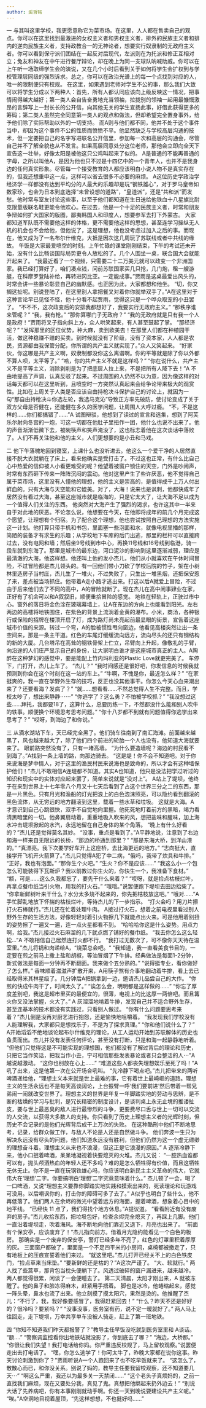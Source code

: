 ```yaml
---
author: 奚哲铭
---
```

一
与其叫这里学校，我更愿意称它为菜市场。在这里，人人都在售卖自己的观点。你可以在这里找到最激进的女权主义者和男权主义者，排外的民族主义者和排内的逆向民族主义者，支持政教合一的无神论者，想要实行奴隶制的无政府主义者。你可以看到保守派们团结在一起反对后现代，左派则在为托派和修正互相对立；兔友和神友在中午进行餐厅辩论，却在晚上为同一支球队呐喊助威。你可以在上午听一场取缔学生会的演说，又在几个小时后看到关于如何将学生会扩权到与学校管理层同级的强烈诉求。总之，你可以在政治光谱上的每一个点找到对应的人，唯一的限制便只有校规。
在这里，如果遇到老师对学生不公的事，那么我们大致可以将学生分成以下两种人：首先，所有人都认同应该向上级反映这一情况，把事情闹得越大越好；第一类人会自告奋勇地充当领袖，拉拢别的领袖一起用最慷慨激昂的言辞写上一封长长的公开信，向其他无关的学生宣扬此事，好借此获得更多的筹码；第二类人虽然完全同意第一类人的观点和做法，但却希望完全置身事外，给予他们除了实际帮助以外的一切支持。
而A则与他们都不同，他并不处于这个事件当中，却因为这个事件不公的性质而愤愤不平。他显然缺乏与学校高层沟通的技术，但一定要把自己的名字写进联名公开信里，参加每一次和高层的沟通会，尽管自己并不了解全貌也从不发言。如果高层同意处分这位老师，那他会立即向全天下宣告这一壮举，好像太阳是被他这只公鸡叫起来了似的。
A是普通的不能再普通的字母，之所以叫他A，是因为他也只不过是十四亿中的一个青年人，也并不是我身边的任何真实形象。尽管每一个接受教育的人都应该明白小说人物不是真实存在的，但我还想重申这一点，这样可以省去很多不必要的麻烦。
A这位历史学政治学经济学一样都没有达到平均分的人最大的乐趣却是玩“钢铁雄心”，对于罗马皇帝如数家珍，也会为日本到底选择“未曾设想的道路”，“皇道派”，还是“共和派”而发愁。他时常与室友讨论这些事，以至于他们都知道在生日送给他铁血十八星旗比耐克限量版联名鞋更能令他欢心。在过去，他是一个十足的民族主义者，时常和朋友争辩如何扩大国家的版图，鄙夷韩国人和印度人，想要参军去打下外蒙古。
大家都知道军队既不需要他这样的体格，更不需要他这样的思想，甚至连学习操纵无人机的机会也不会给他，但他说了，这是理想，他也没考虑过加入之后的事。而现在，他又成为了一名布尔什维克，大抵是因次这几周玩了苏联线或者中共线的缘故。
午饭是大家最爱喷空的时刻。上午忙碌的课堂刚刚结束，下午的考试还未开始，没有什么比畅谈国际局势更令人放松的了。几个人围坐一桌，联合国大会就能开起来了。
“我最近看了一个视频，只需要二十二万美元就可以政变一个非洲国家。我已经打算好了，咱们凑点钱，问前苏联国家买几只抢，几门炮，租一艘游艇，在科摩罗登陆补给，再转进冈比亚。一定能成事。”贾雨是这桌最爱出风头的，时常会讲一些暴论彰显自己的幽默感。也正因为此，大家都想和他坐。
“切，你又搁这扯呢。别说登陆了，在这里别人拿把餐叉对着你你就举双手了。”A在这里对于这种言论早已见怪不怪，他十分看不起贾雨，觉得这只是一个哗众取宠的小丑罢了。
“不不不，这次政变后的安排我都想好了，我要实行无政府主义。”
“那秩序谁来管呢？”
“我，我有枪。”
“那你算哪门子无政府？”
“我的无政府就是只有我一个人是政府！“贾雨将叉子指向斜上方，众人哄笑起来，有人甚至鼓起了掌。
“那经济呢？”
“发挥那里的区位优势，种大麻，卖到欧美去！在那里人们都在种植园干活，做这种稳赚不赔的买卖。到时候就没有了阶级，没有了资本家，人人都是农民，资源都由我保管分配，你所谓的共产主义就实现了。”众人又笑起来。
“好家伙，你这哪是共产主义啊，奴隶制都没你这么离谱啊。你的平等就是除了你以外都不算人呗，太平等了。”
“哈，你的共产主义不就是这样吗？”
“你在说什么，共产主义不是平等主义，消除剥削是为了把底层人拉上来，不是把所有人降下去！”A 不由地提高了声调，认真反驳了起来。不过周围的人仍然不以为意，因为像这样的对话每天都可以在这里听到，且喷空时一方突然认真起来会给争论带来极大的观赏性。比如在上周关于人类是否应该自由持枪决斗保护自己的讨论上，就因为一句“那自由持枪决斗你选左轮，我选马克沁”导致正方率先破防，使讨论变成了关于双方父母是否健在，还能健在多久的医学问题，让周围人大呼过瘾。
“不，不是这样的......你们都搞错了......”A 试图辩驳，他想到了读过的宣言和选集，想到了阿芙乐尔射向冬宫的一炮，可这一切都在他肚子里扭作一团，他什么也说不出来了。他的声音渐渐低微下去，被碗筷声和笑声淹没了，这也标志着他在这次谈话中落败了。人们不再关注他和他的主义，人们更想要的是小丑和马戏。

二
他下午落魄地回到寝室，上课什么也没听进去。他这么一个爱干净的人居然直接不脱大衣就躺在了床上，看来他确实是受打击了。不过这也正常，有什么比自己心中热爱的信仰被人小看更难受的呢？他望着被窗户锁住的天空，门外是吵闹声，时常有东西砸下传来一阵阵沉闷的震动。他对这里产生了些许厌恶，他不觉得自己属于菜市场，这里没有人懂他的理想，他的主义是崇高的，是值得成千上万人付出鲜血的。只有大海与天空能和它媲美。对了，大海！说来也是讽刺，他都快成年了居然没有看过大海，甚至这座城市就是临海的，只是它太大了，让大海不足以成为一个值得人们关注的东西。
他突然对大海产生了强烈的渴求，也许这其中一半来自于对此地的厌恶。不论怎么说，他想要在今天，在他即将成年的前几个月完成这个愿望，让理想有个归宿。为了配合这个理想，他也尝试按照自己理想的方法实施这一计划。他打算只带手机和书包，里面塞一些泡面和水，就像电视里播的那样，简陋的装备才有求生的乐趣；从学校地下车库的后门出逃，那里的栏杆可以直接跨过去，没有电网和墙；然后坐9号线到市中心，再换11号线和16号线到临港，骑一段车就到东海了。那里是城市的最东边，河口泥沙的影响到这里逐渐减弱，理应是最清澈的大海，他这样想。他还叫上他的发小杰儿，他们从小就喜欢在午休时间冒险，不过冒险都是杰儿领头的。有一回他们带小刀砍了学校后院的竹子，架在小树林里造房子当村庄，杰儿生了一堆火，不过失败了，只生出一堆黑烟，还把保安惹了来，差点被当场抓住。他带着A走小路才逃出来。打这以后A就爱上冒险，不过由于后来他们去了不同的高中，A的冒险就断了。现在杰儿在高中闹事肄业在家，正好有了机会可以和A叙叙旧，顺便重拾冒险的感觉。
地铁在轻轨上，正驶过市中心。窗外的落日将金色涂在玻璃幕墙上，让A在东边的方向上也能看到阳光。左右两边的高楼将地铁围住，在紫色的背景上流淌着金黄的瀑布。小米，商汤，各种银行或保险的招牌在楼顶开启了灯，成为路灯尚未亮起前最显眼的街景，宣告着这座城市价值的来源。转过一个弯，A的脸被惯性甩向窗边，他看见高楼突然让出一条空间来，那是一条主干道。红色的车尾灯缓缓流向远方，流向尽头的还只有钢结构的新的大厦。几台塔吊在高耸的钢铁骨架上伫立，吊臂向上升起，像敬礼的手臂，向沿途的人们庄严显示自己的身份，让大家明白谁才是这座城市真正的主人。A陶醉在这种梦幻的感觉中，要是能配上竹内玛利亚的Plastic Love就更完美了。
车停下，门打开，杰儿上车了。
“杰儿？”
“我时间感还是很好吧，你发信息的时候我就预测到你会在这个时刻在这一站的车上。”
“牛啊，不愧是你，最近怎么样？”
“在家挺爽的，我一直在学野外生存的技巧，反正也没其他事干。你怎么今天心血来潮出来了？还要看海？发病了？”
“就......想看看......不然总觉得人生不完整。而且，学校太吵了，想出来静静⋯⋯”
“你逃学了？这么勇？不怕被学校抓？”
“我没想过这些......拜托，我都要18了，这算什么，总要历练一下，不然都没什么能和别人吹牛的轶事。顺便换个环境思考思考问题。”
“你十八岁都不到就有问题值得你逃学出来思考了？”
“哎呀，到海边了和你说。”

三
从滴水湖站下车，天已经完全黑了。他们骑车往南到了南汇海滩。前面越来越黑了，风也越来越大了，除了他们四个前进的轮胎一个人也没有，他知道大海就要来了。
眼前路突然没有了，只有一堵高墙。
“为什么要造墙呢？海边的村民看不到海了。”A找到一条上墙的路，向那边骑去。
“这是堤！你不会不知道吧。对于你来说海是梦中情人，对于这里的渔民村民来说海也是致命的，所以才会有这种墙保护他们！”杰儿不敢相信A连堤都不知道。其实A也知道，他只是没法把学过听过的知识和现实中的实体对应起来罢了，简单来说就是“没对上”。
A站上了堤坝，他终于在来到世界上十七年零八个月又十七天后看到了占这个世界三分之二的东西，那是一片黑色。只有月光和渔船的灯光把浪上的白色泡沫照亮，可以隐约看到翻滚的黑色流体，从无穷远的地方翻滚到这里，载着一些水草和垃圾。
这就是大海。A 才意识到自己心跳很快，双手不自觉地向里握。他死死地盯着前方的黑暗，竭力看清黑暗里的一切。他鼻翼扇动着，重重地吸入吹来的风，想把盐味和腥味，加上海水冲击堤坝掀起的水汽，永远地留在自己身体的某个角落。
“晚上有什么好看的？”杰儿还是觉得莫名其妙。
“没事，重点是看到了。”A平静地说，注意到了右边和海一样来自无限远的长桥，“那边的桥通到那里？”
“那是东海大桥，到洋山港的。”
“真漂亮。我下次要学好车开上这座桥，去比海更远的地方。”
“志向挺大，直接学开飞机开火箭算了。”杰儿只觉得A犯了中二病，“俄吗，我带了炊具和牛排。”
“正好，我也有泡面。”
“那你生个火吧。”
“生火？你不是应该......”
“我这么小一个包怎么可能装得下瓦斯炉？我以前教过你生火的，你快生一个，我准备下食材。”
“额，可是……这么久我都忘了，要先干什么来着？”
“哎呀，就是捡点枯枝烂叶，再拿点餐巾纸当引火物，用我的打火石。”
“哦哦。”说罢便跑下堤坝去田边拾柴了。
“你拿新鲜树叶来干什么？水分太多烧不起来的，你先把枯枝放这吧。”
“哦对......”A 手忙脚乱地放下怀揣的枯枝烂叶，等待杰儿的下一步指示。
“打火会吗？用刀片擦打火石棒就行。”杰儿还在忙着处理牛肉。
A接过打火石，想着之前电视里看过别人野外生存的生活方法，好像轻轻对着引火物擦几下就能点出火来。可是他用着别扭的姿势擦了一遍又一遍，连一点火星都看不到。
“哈哈哈你这是什么姿势。用点力啊，给我。”杰儿接过火石麻溜的几下就点燃了铺好的餐巾纸。
“我去你怎么这么轻松…”A 不敢相信自己居然连打火都不行。
“我打过无数次了，可不像你天天待在温室里。”杰儿将锅和肉递给A，“烧菜总会吧。“
“我知道，我一直看美食节目的，一定要在煎之前马上撒上盐和胡椒，等油冒烟了下牛排。经典做法是每面1-2分钟，新式做法是每面一分钟再不断翻面。我来做个五分熟的。”
“说得挺专业，看你做好了怎么样。”
香味顺着滋滋声扩散开来，A用筷子煞有介事地翻动着牛排，看上去已经取得米其林星级了。几分钟后A把锅拿到一边，邀请杰儿品尝自己的大作。
“你煎的快成牛肉干了，时间太久了。”
“诶怎么会，明明都是这样做的......”
“你忘了厚度差别吧，我这是超市里买的最便宜的，很薄，电视上的比这厚一两倍吧。而且篝火你又没法掌握，火大了。”
A 灰溜溜地啃着牛排，发现自己并不适合野外生存，甚至连基本的技术都没有实践过，只看别人做过。
“你有什么问题要思考来着？”杰儿倒是没再对厨艺进行抱怨，还是愉快地咀嚼着。
“我发现我们学校没有人能理解我，大家都只是想找乐子，不是为了探求真理。”
“你和他们说什么了？”
A开始滔滔不绝地谈论起布尔什维克的理论，从工人运动开始到苏联解体的历史也鱼贯而出。杰儿并没有发表任何评论，甚至没有打断，只是和海一起静静地听着。
“但他们只觉得这是不可能实现的理想国，他们都没有了解过背后的理论和历史，只把它当作笑话，把我当作小丑，宁可相信那些发表暴论或者只会整活的人⋯”A
越说越激动。
“这你也别放在心上......”
“难道这些人都丧失理想娱乐至死了吗！”A 吼了出来，这是他第一次在公开场合吼叫。
“先冷静下喝点吧。”杰儿把带来的两听啤酒递给他，“理想主义本来就是世上最难的事，它有着世上最崎岖的道路。理想主义的生活永远也不是每天高谈阔论，上台振臂一呼‘我们要前进’然后带着一帮兄弟闹一闹就改变世界了。理想主义的世界是年复一年脚踏实地的劳动与思辨，是不断的枯燥的学习与批判，是冗长精密的制度设计，是谈判桌上永无止境的推诿扯皮，要与世上最恶臭的敌人进行最惨烈的斗争，更要费尽口舌与世上一切可以交流的人交流，以获得大多数人的支持。你只看到了历史上理想主义者的光辉时刻，但历史不会记录的是他们光辉背后成干上万次的失败。
在这种酷刑中他们不断地思考，记录，给群众做工作，与敌人不论是人还是自然做斗争。
他们奔波一生只为解决永远没有尽头的问题，他们知道永远没有胜利，但他们仍然为这一个虚无缥缈的理想奋斗着。理想主义从来也不浪漫，但这正是它浪漫的原因。”
A 逐渐冷静下来，他小口抿着啤酒，呆呆地凝视着快要熄灭的火堆。杰儿又说：
“一腔热血谁都可以有，抛头颅洒热血的年轻人还不多吗？难的是怎么牺牲得有价值，而且这牺牲无休无止。你不是一直在玩钢铁雄心吗，你应该明白新民主主义革命的伟大，它就伟大在‘理想’二字。你要搞明白‘理想’二字究竟意味着什么。”
杰儿顿了一会，喝了一口啤酒，又说“理想主义要靠你脚踏实地实践和摸索出来的，死读理论和玩游戏可没用。以后嘲讽你的，打击你的障碍可多了去了。”
A似乎也明白了些什么，他不再低落了。他们两人在余烬的微光中望着远方的海面，握着啤酒，想象着心目中的地平线。
“已经快 11 点了，我们得找个地方休息。”A提议道。
“看看附近有没有废弃的房子。”杰儿收拾东西，把垃圾包好，检查余烬完全熄灭了，再踩上几脚。他们一直沿着堤坝走，吹着海风。海不断地向他们靠近又退下，月亮也出来了。
“前面有个保安亭，应该废弃了！”杰儿指向前方。借着月光隐约能看见一个白色的板房。
那确实是一个废弃的保安亭，警灯已经多年不亮了，红色的灯罩里积着厚厚的灰。
三面窗户都破了，里面是一个不足四平米的小房间，桌椅都被撤走了，只有地板上的压痕宣誓着他们来过。
“就这里吧。”杰儿打开已经关不上的白色铁皮门，“捡点草来当床垫。”
“要新鲜的还是枯的？”A这次严谨了。
“大、软就行。”
两人找了些蒿草，那背包当枕头便躺下了。风透过破碎的窗户漏进来，越来越冷。
两人都觉得很累，闲谈了一会便睡去了。
第二天清晨，太阳才刚出来，A 就被冻醒了。他的鼻子和脸冻得麻木，赶紧用手捂着。
脚也是冰冷，他蜷缩起来，感觉一阵头晕，鼻水也流了出来。他立刻摸了摸太阳穴，果然是烫的。他推醒了杰儿：“不行了，我，我好像要感冒了，我得赶紧回去！”
“什么？昨天不还是好好的？很冷吗？要紧吗？”
“没事没事，医务室有药，说不定一暖就好了。”
两人马上往回走，走下堤坝，万幸共享单车没被人骑走，赶上了第一班地铁。

四
“你知不知道我们昨天都报警了？”教导主任早饭没吃就到医务室里和 A谈话。
“额….”
“警察调监控看你出地铁站就没影了，你到底去了哪？”
“海边，大桥那。”
“你很让我们失望！我打电话给你妈。你严重违反校规了，马上留校观察。”说罢便走出去打电话了。
“嘿，你怎么逃学了！你可太牛了，昨晚大家都在说你这事。昨天讨论刺激到你了？”贾雨听说A一个人跑回来了也不吃早饭就来了。
“这怎么了，散散心而已，和你没关系。别说了妈的，教导主任要我留校观察，还不知道要几天⋯”
“啊这么严重，我还以为最多关一天禁闭......”
“这个老头子真烦妈的，之前一直找我们麻烦，现在又要处分我，真见了鬼。真想把他绑起来扔外边去！”
“别说大话了先养病吧，你有本事刚刚就动手啊。你还一天到晚说要建设共产主义呢。”
“唉。”A空洞地目视着屋顶，“先这样想想，不也挺好吗......”
